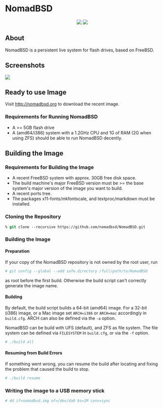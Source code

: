 # NomadBSD

<p align="center">
<img src="../../../../nomadbsd/artwork/blob/main/logo/nomadbsd-logo-bright-128x128.png#gh-dark-mode-only"></img>
<img src="../../../../nomadbsd/artwork/blob/main/logo/nomadbsd-logo-dark-128x128.png#gh-light-mode-only"></img>
</p>

## About
NomadBSD is a persistent live system for flash drives, based on FreeBSD.

## Screenshots
![](http://nomadbsd.org/screenshots/nomadbsd-131R-20221130.png)

## Ready to use Image
Visit http://nomadbsd.org to download the recent image.

### Requirements for Running NomadBSD
* A >= 5GB flash drive
* A (amd64/i386) system with a 1.2GHz CPU and 1G of RAM (2G when using ZFS)
should be able to run NomadBSD decently.

## Building the Image
### Requirements for Building the Image
* A recent FreeBSD system with approx. 30GB free disk space.
* The build machine's major FreeBSD version must be >= the base system's
major version of the image you want to build.
* A recent ports tree.
* The packages x11-fonts/mkfontscale, and textproc/markdown must be installed.

### Cloning the Repository
~~~ csh
% git clone --recursive https://github.com/nomadbsd/NomadBSD.git
~~~

### Building the Image
#### Preparation
If your copy of the NomadBSD repository is not owned by the root user, run

~~~ csh
# git config --global --add safe.directory /full/path/to/NomadBSD
~~~

as root before the first build. Otherwise the build script can't correctly
generate the image name.

#### Building
By default, the build script builds a 64-bit (amd64) image. For a 32-bit (i386)
image, or a Mac image set `ARCH=i386` or `ARCH=mac` accordingly in `build.cfg`.
ARCH can also be defined via the `-a` option.

NomadBSD can be build with UFS (default), and ZFS as file system. The file
system can be defined via `FILESYSTEM` in `build.cfg`, or via the `-f`
option.

~~~ csh
# ./build all
~~~

#### Resuming from Build Errors
If something went wrong, you can resume the build after locating and fixing
the problem that caused the build to stop.
~~~ csh
# ./build resume
~~~

### Writing the image to a USB memory stick
~~~ csh
# dd if=nomadbsd.img of=/dev/da0 bs=1M conv=sync
~~~
